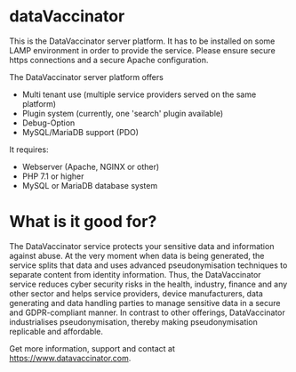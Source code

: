 # dataVaccinator
This is the DataVaccinator server platform. It has to be installed on some LAMP environment in order to provide the service. Please ensure secure https connections and a secure Apache configuration.

The DataVaccinator server platform offers

* Multi tenant use (multiple service providers served on the same platform)
* Plugin system (currently, one 'search' plugin available)
* Debug-Option
* MySQL/MariaDB support (PDO)

It requires:

* Webserver (Apache, NGINX or other)
* PHP 7.1 or higher
* MySQL or MariaDB database system

# What is it good for?
The DataVaccinator service protects your sensitive data and information against abuse. At the very moment when data is being generated, the service splits that data and uses advanced pseudonymisation techniques to separate content from identity information. Thus, the DataVaccinator service reduces cyber security risks in the health, industry, finance and any other sector and helps service providers, device manufacturers, data generating and data handling parties to manage sensitive data in a secure and GDPR-compliant manner. In contrast to other offerings, DataVaccinator industrialises pseudonymisation, thereby making pseudonymisation replicable and affordable. 

Get more information, support and contact at <https://www.datavaccinator.com>.